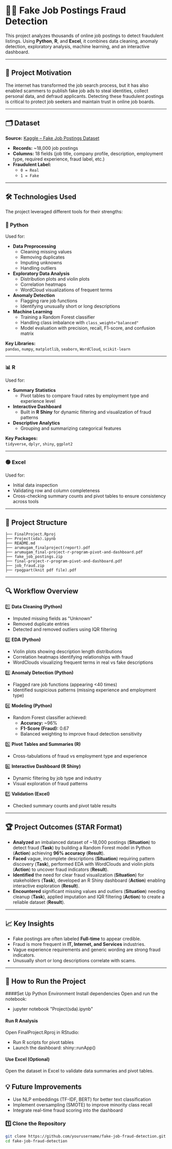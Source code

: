 # 🕵️‍♀️ Fake Job Postings Fraud Detection

This project analyzes thousands of online job postings to detect fraudulent listings. Using **Python**, **R**, and **Excel**, it combines data cleaning, anomaly detection, exploratory analysis, machine learning, and an interactive dashboard.

---

## 🎯 Project Motivation

The internet has transformed the job search process, but it has also enabled scammers to publish fake job ads to steal identities, collect personal data, and defraud applicants. Detecting these fraudulent postings is critical to protect job seekers and maintain trust in online job boards.

---

## 🗂️ Dataset

**Source:** [Kaggle – Fake Job Postings Dataset](https://www.kaggle.com/datasets/shivamb/real-or-fake-fake-jobposting-prediction)  
- **Records:** ~18,000 job postings  
- **Columns:** 18 fields (job title, company profile, description, employment type, required experience, fraud label, etc.)  
- **Fraudulent Label:**  
  - `0 = Real`
  - `1 = Fake`

---

## 🛠️ Technologies Used

The project leveraged different tools for their strengths:

### 🐍 Python
Used for:
- **Data Preprocessing**
  - Cleaning missing values
  - Removing duplicates
  - Imputing unknowns
  - Handling outliers
- **Exploratory Data Analysis**
  - Distribution plots and violin plots
  - Correlation heatmaps
  - WordCloud visualizations of frequent terms
- **Anomaly Detection**
  - Flagging rare job functions
  - Identifying unusually short or long descriptions
- **Machine Learning**
  - Training a Random Forest classifier
  - Handling class imbalance with `class_weight="balanced"`
  - Model evaluation with precision, recall, F1-score, and confusion matrix

**Key Libraries:**  
`pandas`, `numpy`, `matplotlib`, `seaborn`, `WordCloud`, `scikit-learn`

---

### 📊 R
Used for:
- **Summary Statistics**
  - Pivot tables to compare fraud rates by employment type and experience level
- **Interactive Dashboard**
  - Built in **R Shiny** for dynamic filtering and visualization of fraud patterns
- **Descriptive Analytics**
  - Grouping and summarizing categorical features

**Key Packages:**  
`tidyverse`, `dplyr`, `shiny`, `ggplot2`

---

### 🟢 Excel
Used for:
- Initial data inspection
- Validating row and column completeness
- Cross-checking summary counts and pivot tables to ensure consistency across tools

---

## 📂 Project Structure

```
├── FinalProject.Rproj
├── Project(sda).ipynb
├── README.md
├── arumugam_finalproject(report).pdf
├── arumugam_final-project-r-program-pivot-and-dashboard.pdf
├── fake_job_postings.zip
├── final-project-r-program-pivot-and-dashboard.pdf
├── job_fraud.zip
├── rpogpart(knit pdf file).pdf
```


---

## 🔍 Workflow Overview

1️⃣ **Data Cleaning (Python)**
- Imputed missing fields as "Unknown"
- Removed duplicate entries
- Detected and removed outliers using IQR filtering

2️⃣ **EDA (Python)**
- Violin plots showing description length distributions
- Correlation heatmaps identifying relationships with fraud
- WordClouds visualizing frequent terms in real vs fake descriptions

3️⃣ **Anomaly Detection (Python)**
- Flagged rare job functions (appearing <40 times)
- Identified suspicious patterns (missing experience and employment type)

4️⃣ **Modeling (Python)**
- Random Forest classifier achieved:
  - **Accuracy:** ~96%
  - **F1-Score (Fraud):** 0.67
  - Balanced weighting to improve fraud detection sensitivity

5️⃣ **Pivot Tables and Summaries (R)**
- Cross-tabulations of fraud vs employment type and experience

6️⃣ **Interactive Dashboard (R Shiny)**
- Dynamic filtering by job type and industry
- Visual exploration of fraud patterns

7️⃣ **Validation (Excel)**
- Checked summary counts and pivot table results

---

## 🏆 Project Outcomes (STAR Format)

- **Analyzed** an imbalanced dataset of ~18,000 postings (**Situation**) to detect fraud (**Task**) by building a Random Forest model in Python (**Action**) achieving **96% accuracy** (**Result**).
- **Faced** vague, incomplete descriptions (**Situation**) requiring pattern discovery (**Task**), performed EDA with WordClouds and violin plots (**Action**) to uncover fraud indicators (**Result**).
- **Identified** the need for clear fraud visualization (**Situation**) for stakeholders (**Task**), developed an R Shiny dashboard (**Action**) enabling interactive exploration (**Result**).
- **Encountered** significant missing values and outliers (**Situation**) needing cleanup (**Task**), applied imputation and IQR filtering (**Action**) to create a reliable dataset (**Result**).

---

## 📈 Key Insights

- Fake postings are often labeled **Full-time** to appear credible.
- Fraud is more frequent in **IT, Internet, and Services** industries.
- Vague experience requirements and generic wording are strong fraud indicators.
- Unusually short or long descriptions correlate with scams.

---

## 🚀 How to Run the Project

####Set Up Python Environment
Install dependencies
Open and run the notebook:
- jupyter notebook "Project(sda).ipynb"

#### Run R Analysis
Open FinalProject.Rproj in RStudio:
- Run R scripts for pivot tables
- Launch the dashboard:
          shiny::runApp()
#### Use Excel (Optional)
Open the dataset in Excel to validate data summaries and pivot tables.

## 💡 Future Improvements
- Use NLP embeddings (TF-IDF, BERT) for better text classification
- Implement oversampling (SMOTE) to improve minority class recall
- Integrate real-time fraud scoring into the dashboard


### 1️⃣ Clone the Repository
```bash
git clone https://github.com/yourusername/fake-job-fraud-detection.git
cd fake-job-fraud-detection
